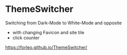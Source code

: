 # ThemeSwitcher
Switching from Dark-Mode to White-Mode and opposite

* with changing Favicon and site tile
* click counter

https://forleo.github.io/ThemeSwitcher/

